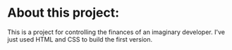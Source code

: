 # About this project:
This is a project for controlling the finances of an imaginary developer. I've just used HTML and CSS to build the first version.
